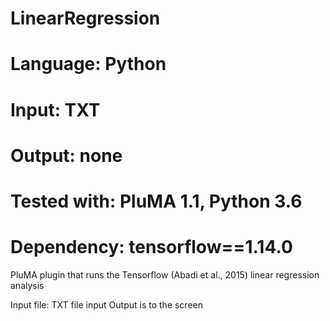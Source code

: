 # LinearRegression
# Language: Python
# Input: TXT
# Output: none
# Tested with: PluMA 1.1, Python 3.6
# Dependency: tensorflow==1.14.0

PluMA plugin that runs the Tensorflow (Abadi et al., 2015) linear regression analysis

Input file: TXT file input
Output is to the screen
